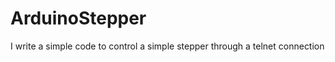 ArduinoStepper
==============

I write a simple code to control a simple stepper through a telnet connection
